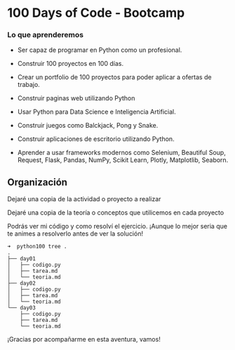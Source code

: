 # 100 Days of Code - Bootcamp

### Lo que aprenderemos

- Ser capaz de programar en Python como un profesional.

- Construir 100 proyectos en 100 días.

- Crear un portfolio de 100 proyectos para poder aplicar a ofertas de trabajo.

- Construir paginas web utilizando Python

- Usar Python para Data Science e Inteligencia Artificial. 

- Construir juegos como Balckjack, Pong y Snake.

- Construir aplicaciones de escritorio utilizando Python.

- Aprender a usar frameworks modernos como Selenium, Beautiful Soup, Request, Flask, Pandas, NumPy, Scikit Learn, Plotly, Matplotlib, Seaborn.

## Organización

Dejaré una copia de la actividad o proyecto a realizar

Dejaré una copia de la teoría o conceptos que utilicemos en cada proyecto

Podrás ver mi código y como resolví el ejercicio. ¡Aunque lo mejor seria que te animes a resolverlo antes de ver la solución!

~~~
➜  python100 tree .
.
├── day01
│   ├── codigo.py
│   ├── tarea.md
│   └── teoria.md
├── day02
│   ├── codigo.py
│   ├── tarea.md
│   └── teoria.md
└── day03
    ├── codigo.py
    ├── tarea.md
    └── teoria.md
~~~
¡Gracias por acompañarme en esta aventura, vamos!
